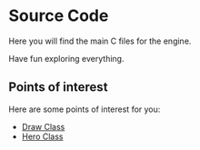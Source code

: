 # Source Code

Here you will find the main C files for the engine.

Have fun exploring everything.

## Points of interest

Here are some points of interest for you:

- [Draw Class](https://github.com/bigasdev/bigas-c-engine/blob/main/src/draw.c)
- [Hero Class](https://github.com/bigasdev/bigas-c-engine/blob/main/src/hero.c)
